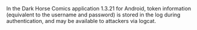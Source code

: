 In the Dark Horse Comics application 1.3.21 for Android, token information (equivalent to the username and password) is stored in the log during authentication, and may be available to attackers via logcat.